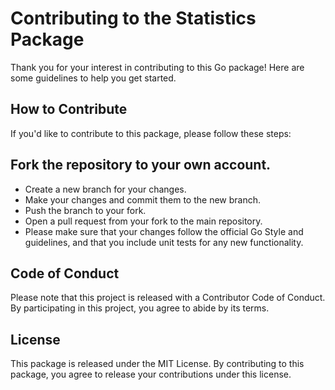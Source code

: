 # Contributing to the Statistics Package

Thank you for your interest in contributing to this Go package! Here are some guidelines to help you get started.

## How to Contribute

If you'd like to contribute to this package, please follow these steps:

## Fork the repository to your own account.

- Create a new branch for your changes.
- Make your changes and commit them to the new branch.
- Push the branch to your fork.
- Open a pull request from your fork to the main repository.
- Please make sure that your changes follow the official Go Style and guidelines, and that you include unit tests for any new functionality.

## Code of Conduct

Please note that this project is released with a Contributor Code of Conduct. By participating in this project, you agree to abide by its terms.

## License

This package is released under the MIT License. By contributing to this package, you agree to release your contributions under this license.
